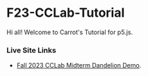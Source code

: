 # F23-CCLab-Tutorial

Hi all! Welcome to Carrot's Tutorial for p5.js.

### Live Site Links

- [Fall 2023 CCLab Midterm Dandelion Demo](https://carrotliu.github.io/Creative-Coding-Tutorial/MagicDande/midterm-complete/).
